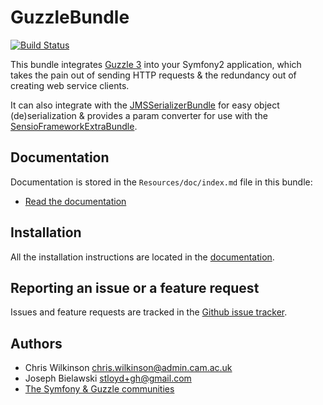 GuzzleBundle
============

[![Build Status](https://travis-ci.org/musement/guzzle-bundle.png?branch=master)](http://travis-ci.org/musement/guzzle-bundle)

This bundle integrates [Guzzle 3](http://guzzle3.readthedocs.org/) into your Symfony2 application, which takes the pain out of sending HTTP requests & the redundancy out of creating web service clients.

It can also integrate with the [JMSSerializerBundle](http://jmsyst.com/bundles/JMSSerializerBundle) for easy object (de)serialization & provides a param converter for use with the [SensioFrameworkExtraBundle](http://symfony.com/doc/current/bundles/SensioFrameworkExtraBundle/).

Documentation
-------------

Documentation is stored in the `Resources/doc/index.md` file in this bundle:

* [Read the documentation](Resources/doc/index.md)

Installation
------------

All the installation instructions are located in the [documentation](Resources/doc/index.md).

Reporting an issue or a feature request
---------------------------------------

Issues and feature requests are tracked in the [Github issue tracker](https://github.com/musement/guzzle-bundle/issues).

Authors
-------

* Chris Wilkinson <chris.wilkinson@admin.cam.ac.uk>
* Joseph Bielawski <stloyd+gh@gmail.com>
* [The Symfony & Guzzle communities](https://github.com/musement/guzzle-bundle/contributors)

